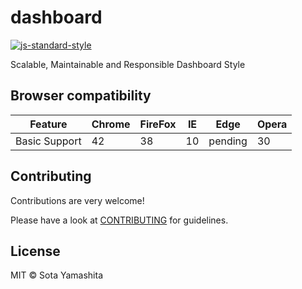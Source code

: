 # dashboard

[![js-standard-style](https://img.shields.io/badge/code%20style-standard-brightgreen.svg?style=flat)](https://github.com/feross/standard)

Scalable, Maintainable and Responsible Dashboard Style

## Browser compatibility

| Feature       | Chrome        | FireFox       | IE            | Edge         | Opera         |
| ------------- | ------------- | ------------- | ------------- |------------- | ------------- |
| Basic Support | 42            | 38            | 10            | pending      |  30           | 

## Contributing

Contributions are very welcome!

Please have a look at [CONTRIBUTING](CONTRIBUTING) for guidelines.

## License

MIT © Sota Yamashita

